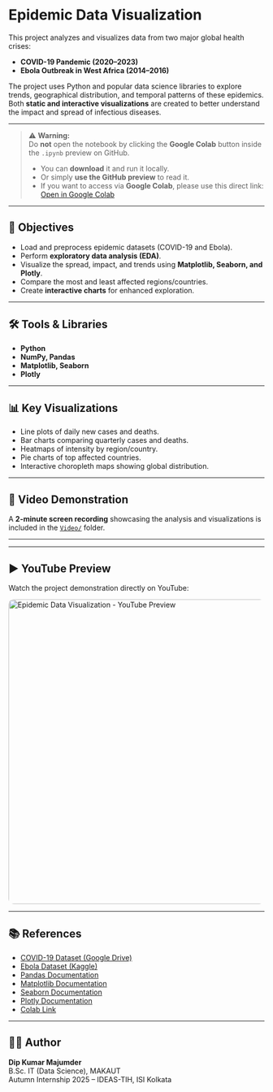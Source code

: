 # Epidemic Data Visualization

This project analyzes and visualizes data from two major global health crises:  
- **COVID-19 Pandemic (2020–2023)**  
- **Ebola Outbreak in West Africa (2014–2016)**  

The project uses Python and popular data science libraries to explore trends, geographical distribution, and temporal patterns of these epidemics. Both **static and interactive visualizations** are created to better understand the impact and spread of infectious diseases.

---

> ⚠️ **Warning:**  
> Do **not** open the notebook by clicking the **Google Colab** button inside the `.ipynb` preview on GitHub.  
> - You can **download** it and run it locally.  
> - Or simply **use the GitHub preview** to read it.  
> - If you want to access via **Google Colab**, please use this direct link:  
>   [Open in Google Colab](https://colab.research.google.com/drive/1mXpLsezL4hLBZDPgzrtEsOfHL2FiHo14?usp=sharing)

---

## 📌 Objectives
- Load and preprocess epidemic datasets (COVID-19 and Ebola).  
- Perform **exploratory data analysis (EDA)**.  
- Visualize the spread, impact, and trends using **Matplotlib, Seaborn, and Plotly**.  
- Compare the most and least affected regions/countries.  
- Create **interactive charts** for enhanced exploration.

---

## 🛠️ Tools & Libraries
- **Python**  
- **NumPy, Pandas**  
- **Matplotlib, Seaborn**  
- **Plotly**  

---

## 📊 Key Visualizations
- Line plots of daily new cases and deaths.  
- Bar charts comparing quarterly cases and deaths.  
- Heatmaps of intensity by region/country.  
- Pie charts of top affected countries.  
- Interactive choropleth maps showing global distribution.  


---

## 🎥 Video Demonstration
A **2-minute screen recording** showcasing the analysis and visualizations is included in the [`Video/`](Video/) folder.

---

---

## ▶️ YouTube Preview
Watch the project demonstration directly on YouTube:  

<a href="https://youtu.be/it0agwMT-AE">
  <img src="https://img.youtube.com/vi/it0agwMT-AE/maxresdefault.jpg" 
       alt="Epidemic Data Visualization - YouTube Preview" 
       width="600" style="border-radius:10px;">
</a>

---


## 📚 References
- [COVID-19 Dataset (Google Drive)](https://drive.google.com/uc?export=download&id=1Sj3Il94NXun9owedSWNGrxszjpAXTDEQ)  
- [Ebola Dataset (Kaggle)](https://www.kaggle.com/datasets/imdevskp/ebola-outbreak-20142016-complete-dataset)  
- [Pandas Documentation](https://pandas.pydata.org/)  
- [Matplotlib Documentation](https://matplotlib.org/)  
- [Seaborn Documentation](https://seaborn.pydata.org/)  
- [Plotly Documentation](https://plotly.com/python/)
- [Colab Link](https://colab.research.google.com/drive/1mXpLsezL4hLBZDPgzrtEsOfHL2FiHo14?usp=sharing)

---

## 👨‍💻 Author
**Dip Kumar Majumder**  
B.Sc. IT (Data Science), MAKAUT  
Autumn Internship 2025 – IDEAS-TIH, ISI Kolkata


